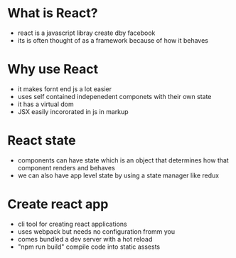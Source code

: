 # What is React?
* react is a javascript libray create dby facebook
* its is often thought of as a framework because of how it behaves 

# Why use React
* it makes fornt end js a lot easier 
* uses self contained indepenedent componets with their own state 
* it has a virtual dom 
* JSX easily incororated in js in markup

# React state 
* components can have state which is an object that determines how that component renders and behaves 
* we can also have app level state by using a state manager like redux

# Create react app
* cli tool for creating react applications 
* uses webpack but needs no configuration fromm you 
* comes bundled a dev server with a hot reload 
* "npm run build" compile code into static assests 
